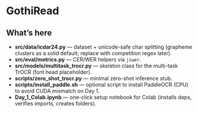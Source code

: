 # GothiRead

## What’s here
- **src/data/icdar24.py** — dataset + unicode-safe char splitting (grapheme clusters as a solid default; replace with competition regex later).
- **src/eval/metrics.py** — CER/WER helpers via `jiwer`.
- **src/models/multitask_trocr.py** — skeleton class for the multi-task TrOCR (font head placeholder).
- **scripts/zero_shot_trocr.py** — minimal zero-shot inference stub.
- **scripts/install_paddle.sh** — optional script to install PaddleOCR (CPU) to avoid CUDA mismatch on Day 1.
- **Day_1_Colab.ipynb** — one-click setup notebook for Colab (installs deps, verifies imports, creates folders).
